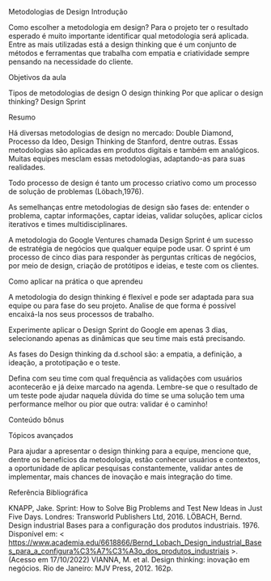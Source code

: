 Metodologias de Design
Introdução

Como escolher a metodologia em design? Para o projeto ter o resultado esperado é muito importante identificar qual metodologia será aplicada. Entre as mais utilizadas está a design thinking que é um conjunto de métodos e ferramentas que trabalha com empatia e criatividade sempre pensando na necessidade do cliente.



Objetivos da aula

Tipos de metodologias de design
O design thinking
Por que aplicar o design thinking?
Design Sprint


Resumo

Há diversas metodologias de design no mercado: Double Diamond, Processo da Ideo, Design Thinking de Stanford, dentre outras. Essas metodologias são aplicadas em produtos digitais e também em analógicos. Muitas equipes mesclam essas metodologias, adaptando-as para suas realidades.

Todo processo de design é tanto um processo criativo como um processo de solução de problemas (Löbach,1976).

As semelhanças entre metodologias de design são fases de: entender o problema, captar informações, captar ideias, validar soluções, aplicar ciclos iterativos e times multidisciplinares.

A metodologia do Google Ventures chamada Design Sprint é um sucesso de estratégia de negócios que qualquer equipe pode usar. O sprint é um processo de cinco dias para responder às perguntas críticas de negócios, por meio de design, criação de protótipos e ideias, e teste com os clientes.



Como aplicar na prática o que aprendeu

A metodologia do design thinking é flexível e pode ser adaptada para sua equipe ou para fase do seu projeto. Analise de que forma é possível encaixá-la nos seus processos de trabalho.

Experimente aplicar o Design Sprint do Google em apenas 3 dias, selecionando apenas as dinâmicas que seu time mais está precisando.

As fases do Design thinking da d.school são: a empatia, a definição, a ideação, a prototipação e o teste.

Defina com seu time com qual frequência as validações com usuários acontecerão e já deixe marcado na agenda. Lembre-se que o resultado de um teste pode ajudar naquela dúvida do time se uma solução tem uma performance melhor ou pior que outra: validar é o caminho!


Conteúdo bônus

Tópicos avançados

Para ajudar a apresentar o design thinking para a equipe, mencione que, dentre os benefícios da metodologia, estão conhecer usuários e contextos, a oportunidade de aplicar pesquisas constantemente, validar antes de implementar, mais chances de inovação e mais integração do time.





Referência Bibliográfica

KNAPP, Jake. Sprint: How to Solve Big Problems and Test New Ideas in Just Five Days. Londres: Transworld Publishers Ltd, 2016.
LÖBACH, Bernd. Design industrial Bases para a configuração dos produtos industriais. 1976. Disponível em: < https://www.academia.edu/6618866/Bernd_Lobach_Design_industrial_Bases_para_a_configura%C3%A7%C3%A3o_dos_produtos_industriais >. (Acesso em 17/10/2022)
VIANNA, M. et al. Design thinking: inovação em negócios. Rio de Janeiro: MJV Press, 2012. 162p.